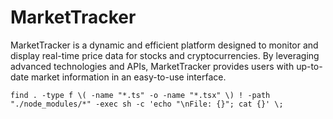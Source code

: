# MarketTracker

MarketTracker is a dynamic and efficient platform designed to monitor and display real-time price data for stocks and cryptocurrencies. By leveraging advanced technologies and APIs, MarketTracker provides users with up-to-date market information in an easy-to-use interface.

```
find . -type f \( -name "*.ts" -o -name "*.tsx" \) ! -path "./node_modules/*" -exec sh -c 'echo "\nFile: {}"; cat {}' \;

```
